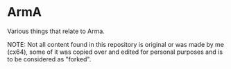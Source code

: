 # ArmA
Various things that relate to Arma.

NOTE: Not all content found in this repository is original or was made by me (cx64), some of it was copied over and edited for personal purposes and is to be considered as "forked".
